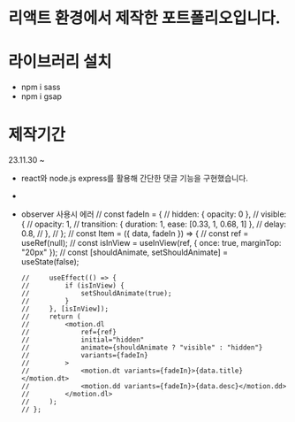 # 리액트 환경에서 제작한 포트폴리오입니다.

# 라이브러리 설치

-   npm i sass
-   npm i gsap

# 제작기간

23.11.30 ~

-   react와 node.js express를 활용해 간단한 댓글 기능을 구현했습니다.
-

-   observer 사용시 에러
    // const fadeIn = {
    // hidden: { opacity: 0 },
    // visible: {
    // opacity: 1,
    // transition: { duration: 1, ease: [0.33, 1, 0.68, 1] },
    // delay: 0.8,
    // },
    // };
    // const Item = ({ data, fadeIn }) => {
    // const ref = useRef(null);
    // const isInView = useInView(ref, { once: true, marginTop: "20px" });
    // const [shouldAnimate, setShouldAnimate] = useState(false);

        //     useEffect(() => {
        //         if (isInView) {
        //             setShouldAnimate(true);
        //         }
        //     }, [isInView]);
        //     return (
        //         <motion.dl
        //             ref={ref}
        //             initial="hidden"
        //             animate={shouldAnimate ? "visible" : "hidden"}
        //             variants={fadeIn}
        //         >
        //             <motion.dt variants={fadeIn}>{data.title}</motion.dt>
        //             <motion.dd variants={fadeIn}>{data.desc}</motion.dd>
        //         </motion.dl>
        //     );
        // };
